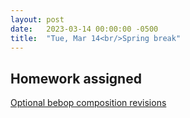 ```yaml
---
layout: post
date:   2023-03-14 00:00:00 -0500
title:  "Tue, Mar 14<br/>Spring break"
---
```


## Homework assigned

[Optional bebop composition revisions](https://viva.pressbooks.pub/openmusictheory/chapter/jazz-embellishing-chords/#assignments)

